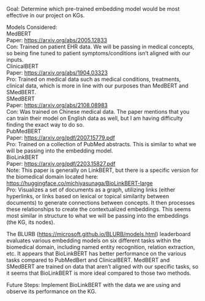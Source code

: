 Goal: Determine which pre-trained embedding model would be most effective in our project on KGs. 

Models Considered:  
MedBERT  
  Paper: https://arxiv.org/abs/2005.12833   
  Con: Trained on patient EHR data. We will be passing in medical concepts, so being fine tuned to patient symptoms/conditions isn’t aligned with our inputs.    
ClinicalBERT <br />
  Paper: https://arxiv.org/abs/1904.03323   
  Pro: Trained on medical data such as medical conditions, treatments, clinical data, which is more in line with our purposes than MedBERT and SMedBERT.    
SMedBERT  
  Paper: https://arxiv.org/abs/2108.08983   
  Con: Was trained on Chinese medical data. The paper mentions that you can train their model on English data as well, but I am having difficulty finding the exact way to do so.   
PubMedBERT      
  Paper: https://arxiv.org/pdf/2007.15779.pdf   
  Pro: Trained on a collection of PubMed abstracts. This is similar to what we will be passing into the embedding model.   
BioLinkBERT   
  Paper: https://arxiv.org/pdf/2203.15827.pdf   
    Note: This paper is generally on LinkBERT, but there is a specific version for the biomedical domain located here: https://huggingface.co/michiyasunaga/BioLinkBERT-large   
  Pro: Visualizes a set of documents as a graph, utilizing links (either hyperlinks, or links based on lexical or topical similarity between documents) to generate connections between concepts. It then processes these relationships to create the contextualized embeddings. This seems most similar in structure to what we will be passing into the embeddings (the KG, its nodes).   

The BLURB (https://microsoft.github.io/BLURB/models.html) leaderboard evaluates various embedding models on six different tasks within the biomedical domain, including named entity recognition, relation extraction, etc. It appears that BioLinkBERT has better performance on the various tasks compared to PubMedBert and ClinicalBERT. MedBERT and SMedBERT are trained on data that aren’t aligned with our specific tasks, so it seems that BioLinkBERT is more ideal compared to those two methods.      

Future Steps: Implement BioLinkBERT with the data we are using and observe its performance on the KG.     

